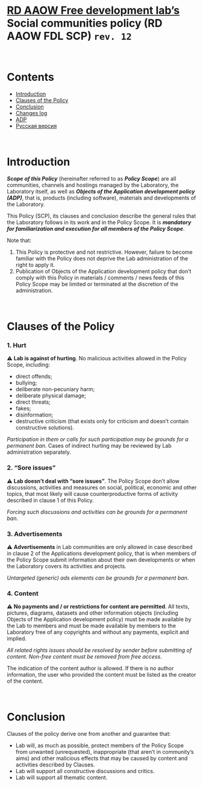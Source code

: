 # [RD AAOW Free development lab’s](https://adslbarxatov.github.io/DPArray) Social communities policy (RD AAOW FDL SCP) ```rev. 12```

&nbsp;



# Contents
- [Introduction](#introduction)
- [Clauses of the Policy](#clauses-of-the-policy)
- [Conclusion](#conclusion)
- [Changes log](https://adslbarxatov.github.io/SCP/changelog)
- [ADP](https://adslbarxatov.github.io/ADP)
- [Русская версия](https://adslbarxatov.github.io/SCP/ru)

&nbsp;



# Introduction

***Scope of this Policy*** (hereinafter referred to as ***Policy Scope***) are all communities, channels and hostings managed by the Laboratory,
the Laboratory itself, as well as ***Objects of the Application development policy (ADP)***, that is, products (including software), materials
and developments of the Laboratory.

This Policy (SCP), its clauses and conclusion describe the general rules that the Laboratory follows in its work and in the Policy Scope.
It is ***mandatory for familiarization and execution for all members of the Policy Scope***.

Note that:
1. This Policy is protective and not restrictive. However, failure to become familiar with the Policy
does not deprive the Lab administration of the right to apply it.
2. Publication of Objects of the Application development policy that don’t comply with this Policy in materials / comments / news feeds
of this Policy Scope may be limited or terminated at the discretion of the administration.

&nbsp;



# Clauses of the Policy

### 1. Hurt

:warning: **Lab is against of hurting**. No malicious activities allowed in the Policy Scope, including:
- direct offends;
- bullying;
- deliberate non-pecuniary harm;
- deliberate physical damage;
- direct threats;
- fakes;
- disinformation;
- destructive criticism (that exists only for criticism and doesn’t contain constructive solutions).

*Participation in them or calls for such participation may be grounds for a permanent ban*.
Cases of indirect hurting may be reviewed by Lab administration separately.

### 2. “Sore issues”

:warning: **Lab doesn’t deal with “sore issues”**.
The Policy Scope don’t allow discussions, activities and measures on social, political, economic and other topics,
that most likely will cause counterproductive forms of activity described in clause 1 of this Policy.

*Forcing such discussions and activities can be grounds for a permanent ban*.

### 3. Advertisements

:warning: **Advertisements** in Lab communities are only allowed in case described in clause 2
of the Applications development policy, that is when members of the Policy Scope submit information
about their own developments or when the Laboratory covers its activities and projects.

*Untargeted (generic) ads elements can be grounds for a permanent ban*.

### 4. Content

:warning: **No payments and / or restrictions for content are permitted**. All texts, pictures, diagrams, datasets
and other information objects (including Objects of the Application development policy) must be made available by the Lab
to members and must be made available by members to the Laboratory
free of any copyrights and without any payments, explicit and implied.

*All related rights issues should be resolved by sender before submitting of content. Non-free content must be removed from free access*.

The indication of the content author is allowed. If there is no author information, the user who provided the content
must be listed as the creator of the content.

&nbsp;



# Conclusion

Clauses of the policy derive one from another and guarantee that:
- Lab will, as much as possible, protect members of the Policy Scope from unwanted (unrequested), inappropriate
(that aren’t in community’s aims) and other malicious effects that may be caused by content and activities described by Clauses.
- Lab will support all constructive discussions and critics.
- Lab will support all thematic content.
